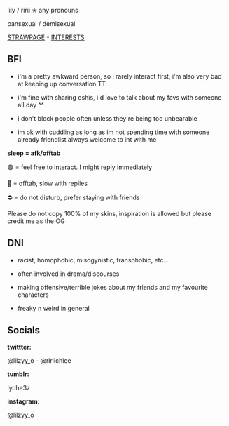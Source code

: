 lily / ririi ✭ any pronouns

pansexual / demisexual

[STRAWPAGE](https://lyche3z.straw.page/) - [INTERESTS](https://rentry.co/lilzyinterests)

## BFI
- i'm a pretty awkward person, so i rarely interact first, i'm also very bad at keeping up conversation TT

- i'm fine with sharing oshis, i'd love to talk about my favs with someone all day ^^

- i don't block people often unless they're being too unbearable
- im ok with cuddling as long as im not spending time with someone already
friendlist always welcome to int with me

**sleep = afk/offtab**

🟢 = feel free to interact. I might reply immediately

🌙 = offtab, slow with replies

⛔ = do not disturb, prefer staying with friends

Please do not copy 100% of my skins, inspiration is allowed but please credit me as the OG

## DNI
- racist, homophobic, misogynistic, transphobic, etc...

- often involved in drama/discourses

- making offensive/terrible jokes about my friends and my favourite characters

- freaky n weird in general

## Socials

**twittter:**

@lilzyy_o - @ririichiee

**tumblr:**

lyche3z

**instagram:**

@lilzyy_o
